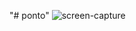 "# ponto"
![screen-capture](https://github.com/tfxspace/ponto/assets/54908199/68fc4a16-fb73-4cdf-aa36-8d3e96fa2053)
